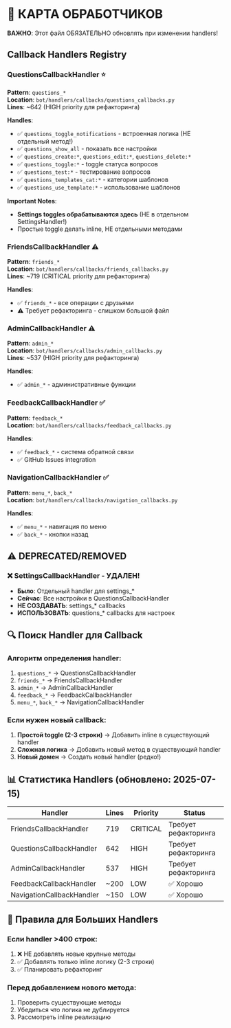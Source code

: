 # 🎯 КАРТА ОБРАБОТЧИКОВ

**ВАЖНО**: Этот файл ОБЯЗАТЕЛЬНО обновлять при изменении handlers!

## Callback Handlers Registry

### QuestionsCallbackHandler ⭐
**Pattern**: `questions_*`  
**Location**: `bot/handlers/callbacks/questions_callbacks.py`  
**Lines**: ~642 (HIGH priority для рефакторинга)

**Handles**:
- ✅ `questions_toggle_notifications` - встроенная логика (НЕ отдельный метод!)
- ✅ `questions_show_all` - показать все настройки  
- ✅ `questions_create:*`, `questions_edit:*`, `questions_delete:*`
- ✅ `questions_toggle:*` - toggle статуса вопросов
- ✅ `questions_test:*` - тестирование вопросов
- ✅ `questions_templates_cat:*` - категории шаблонов
- ✅ `questions_use_template:*` - использование шаблонов

**Important Notes**:
- **Settings toggles обрабатываются здесь** (НЕ в отдельном SettingsHandler!)
- Простые toggle делать inline, НЕ отдельными методами

### FriendsCallbackHandler ⚠️
**Pattern**: `friends_*`  
**Location**: `bot/handlers/callbacks/friends_callbacks.py`  
**Lines**: ~719 (CRITICAL priority для рефакторинга)

**Handles**:
- ✅ `friends_*` - все операции с друзьями
- ⚠️ Требует рефакторинга - слишком большой файл

### AdminCallbackHandler ⚠️
**Pattern**: `admin_*`  
**Location**: `bot/handlers/callbacks/admin_callbacks.py`  
**Lines**: ~537 (HIGH priority для рефакторинга)

**Handles**:
- ✅ `admin_*` - административные функции

### FeedbackCallbackHandler ✅
**Pattern**: `feedback_*`  
**Location**: `bot/handlers/callbacks/feedback_callbacks.py`

**Handles**:
- ✅ `feedback_*` - система обратной связи
- ✅ GitHub Issues integration

### NavigationCallbackHandler ✅
**Pattern**: `menu_*`, `back_*`  
**Location**: `bot/handlers/callbacks/navigation_callbacks.py`

**Handles**:
- ✅ `menu_*` - навигация по меню
- ✅ `back_*` - кнопки назад

## ⚠️ DEPRECATED/REMOVED

### ❌ SettingsCallbackHandler - УДАЛЕН!
- **Было**: Отдельный handler для settings_*
- **Сейчас**: Все настройки в QuestionsCallbackHandler
- **НЕ СОЗДАВАТЬ**: settings_* callbacks
- **ИСПОЛЬЗОВАТЬ**: questions_* callbacks для настроек

## 🔍 Поиск Handler для Callback

### Алгоритм определения handler:
1. `questions_*` → QuestionsCallbackHandler
2. `friends_*` → FriendsCallbackHandler  
3. `admin_*` → AdminCallbackHandler
4. `feedback_*` → FeedbackCallbackHandler
5. `menu_*`, `back_*` → NavigationCallbackHandler

### Если нужен новый callback:
1. **Простой toggle (2-3 строки)** → Добавить inline в существующий handler
2. **Сложная логика** → Добавить новый метод в существующий handler
3. **Новый домен** → Создать новый handler (редко!)

## 📊 Статистика Handlers (обновлено: 2025-07-15)

| Handler | Lines | Priority | Status |
|---------|-------|----------|--------|
| FriendsCallbackHandler | 719 | CRITICAL | Требует рефакторинга |
| QuestionsCallbackHandler | 642 | HIGH | Требует рефакторинга |
| AdminCallbackHandler | 537 | HIGH | Требует рефакторинга |
| FeedbackCallbackHandler | ~200 | LOW | ✅ Хорошо |
| NavigationCallbackHandler | ~150 | LOW | ✅ Хорошо |

## 🚨 Правила для Больших Handlers

### Если handler >400 строк:
1. ❌ НЕ добавлять новые крупные методы
2. ✅ Добавлять только inline логику (2-3 строки)
3. ✅ Планировать рефакторинг

### Перед добавлением нового метода:
1. Проверить существующие методы
2. Убедиться что логика не дублируется
3. Рассмотреть inline реализацию